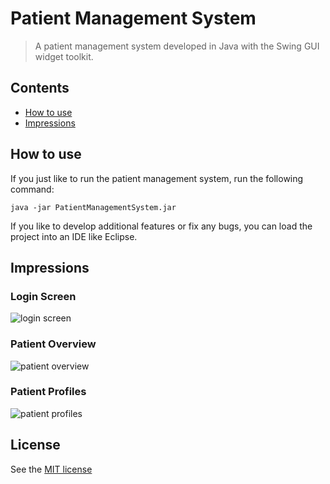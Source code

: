 # Patient Management System
> A patient management system developed in Java with the Swing GUI widget toolkit.

## Contents
- [How to use](#how-to-use)
- [Impressions](#impressions)

## How to use
If you just like to run the patient management system, run the following command:
```shell
java -jar PatientManagementSystem.jar
```

If you like to develop additional features or fix any bugs, you can load the project into an IDE like Eclipse.

## Impressions

### Login Screen
![login screen](https://github.com/tobiasbueschel/patient-management-system/blob/master/images/login.png)

### Patient Overview
![patient overview](https://github.com/tobiasbueschel/patient-management-system/blob/master/images/overview.png)

### Patient Profiles
![patient profiles](https://github.com/tobiasbueschel/patient-management-system/blob/master/images/profile.png)

## License
See the [MIT license](https://github.com/tobiasbueschel/patient-management-system/blob/master/LICENSE.md)
